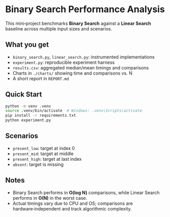 # Binary Search Performance Analysis

This mini‑project benchmarks **Binary Search** against a **Linear Search** baseline across multiple input sizes and scenarios.

## What you get
- `binary_search.py`, `linear_search.py`: instrumented implementations
- `experiment.py`: reproducible experiment harness
- `results.csv`: aggregated median/mean timings and comparisons
- Charts in `./charts/` showing time and comparisons vs. N
- A short report in `REPORT.md`

## Quick Start
```bash
python -m venv .venv
source .venv/bin/activate  # Windows: .venv\Scripts\activate
pip install -r requirements.txt
python experiment.py
```

## Scenarios
- `present_low`: target at index 0
- `present_mid`: target at middle
- `present_high`: target at last index
- `absent`: target is missing

## Notes
- Binary Search performs in **O(log N)** comparisons, while Linear Search performs in **O(N)** in the worst case.
- Actual timings vary due to CPU and OS; comparisons are hardware‑independent and track algorithmic complexity.